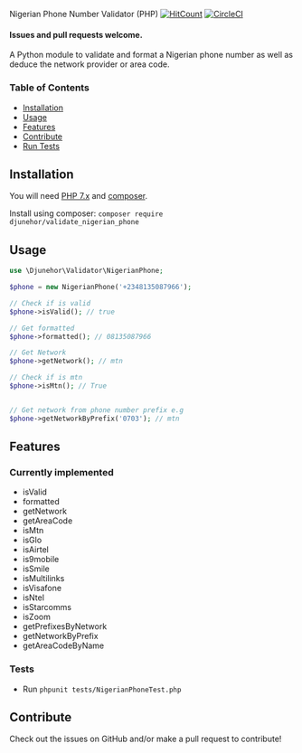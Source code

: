  Nigerian Phone Number Validator (PHP)
[![HitCount](http://hits.dwyl.io/djunehor/php_validate_nigerian_phone.svg)](http://hits.dwyl.io/djunehor/php_validate_nigerian_phone) [![CircleCI](https://circleci.com/gh/djunehor/php_validate_nigerian_phone.svg?style=svg)](https://circleci.com/gh/djunehor/php_validate_nigerian_phone)

#### Issues and pull requests welcome.

A Python module to validate and format a Nigerian phone number as well as deduce the network provider or area code.

### Table of Contents
* [Installation](#installation)
* [Usage](#usage)
* [Features](#features)
* [Contribute](#contribute)
* [Run Tests](#tests)

## Installation
You will need [PHP 7.x](https://www.php.net/) and [composer](https://getcomposer.org/download/).

Install using composer: `composer require djunehor/validate_nigerian_phone`

## Usage

```php
use \Djunehor\Validator\NigerianPhone;

$phone = new NigerianPhone('+2348135087966');

// Check if is valid
$phone->isValid(); // true

// Get formatted
$phone->formatted(); // 08135087966

// Get Network
$phone->getNetwork(); // mtn

// Check if is mtn
$phone->isMtn(); // True


// Get network from phone number prefix e.g
$phone->getNetworkByPrefix('0703'); // mtn

```

## Features
### Currently implemented
* isValid
* formatted
* getNetwork
* getAreaCode
* isMtn
* isGlo
* isAirtel
* is9mobile
* isSmile
* isMultilinks
* isVisafone
* isNtel
* isStarcomms
* isZoom
* getPrefixesByNetwork
* getNetworkByPrefix
* getAreaCodeByName

### Tests
* Run `phpunit tests/NigerianPhoneTest.php`

## Contribute
Check out the issues on GitHub and/or make a pull request to contribute!
